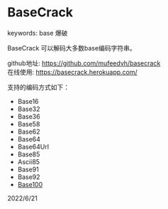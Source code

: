 # BaseCrack

keywords: base 爆破  

BaseCrack 可以解码大多数base编码字符串。  

github地址: https://github.com/mufeedvh/basecrack  
在线使用: https://basecrack.herokuapp.com/  

支持的编码方式如下：  
- Base16
- Base32
- Base36
- Base58
- Base62
- Base64
- Base64Url
- Base85
- Ascii85
- Base91
- Base92
- [Base100](https://github.com/AdamNiederer/base100)


2022/6/21  
